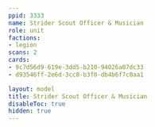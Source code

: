 ```yaml
---
ppid: 3333
name: Strider Scout Officer & Musician
role: unit
factions:
- legion
scans: 2
cards:
- 9c7d56d9-619e-3dd5-b210-94026a07dc33
- d93546ff-2e6d-3cc8-b3f0-db4b6f7c0aa1

layout: model
title: Strider Scout Officer & Musician
disableToc: true
hidden: true
---
```

